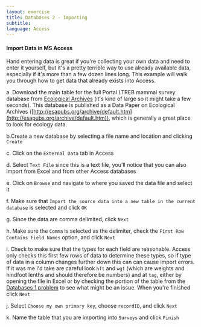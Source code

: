 ```yaml
---
layout: exercise
title: Databases 2 - Importing
subtitle:
language: Access
---
```


#### Import Data in MS Access

Hand entering data is great if you're collecting your own data and need
to enter it yourself, but it's a pretty terrible way to use already
available data, especially if it's more than a few dozen lines long.
This example will walk you through how to get data that already exists
into Access.

​a. Download the main table for the full Portal LTREB mammal survey
database from [Ecological
Archives](http://esapubs.org/archive/ecol/E090/118/Portal_rodents_19772002.csv)
(it's kind of large so it might take a few seconds). This database is
published as a Data Paper on Ecological Archives
([http://esapubs.org/archive/default.htm](http://esapubs.org/archive/default.htm)),
which is generally a great place to look for ecology data.

b.Create a new database by selecting a file name and location and
clicking `Create`

​c. Click on the `External Data` tab in Access

​d. Select `Text File` since this is a text file, you'll notice that
you can also import from Excel and from other Access databases

​e. Click on `Browse` and navigate to where you saved the data file
and select it

​f. Make sure that `Import the source data into a new table in the
current database` is selected and click `OK`

​g. Since the data are comma delimited, click `Next`

​h. Make sure the `Comma` is selected as the delimiter, check the
`First Row Contains Field Names` option, and click `Next`

​i. Check to make sure that the types for each field are reasonable.
Access only checks this first few rows of data to determine these types,
so if type of data in a column changes further down this can can cause
import errors. If it was me I'd take are careful look `hft` and
`wgt` (which are weights and hindfoot lenths and should therefore be
numbers) and at `tag`, either by opening the file in Excel or by
checking the portion of the table from the [Databases 1
problem](databases-1-problem) to see what might be an issue. When you're
finished click `Next`

​j. Select `Choose my own primary key`, choose `recordID`, and click
`Next`

​k. Name the table that you are importing into `Surveys` and
click `Finish`
